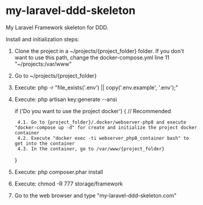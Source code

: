 # my-laravel-ddd-skeleton
My Laravel Framework skeleton for DDD.

Install and initialization steps:

1. Clone the project in a ~/projects/{project_folder} folder. If you don't want to use this path, change the docker-compose.yml line 11 "~/projects:/var/www"
2. Go to ~/projects/{project_folder}
3. Execute: php -r "file_exists('.env') || copy('.env.example', '.env');"
4. Execute: php artisan key:generate --ansi


    if ('Do you want to use the project docker') { // Recommended
    
        4.1. Go to {project_folder}/.docker/webserver-php8 and execute "docker-compose up -d" for create and initialize the project docker container
        4.2. Execute "docker exec -ti webserver_php8_container bash" to get into the container
        4.3. In the container, go to /var/www/{project_folder}
    
    }

5. Execute: php composer.phar install
6. Execute: chmod -R 777 storage/framework
7. Go to the web browser and type "my-laravel-ddd-skeleton.com"

